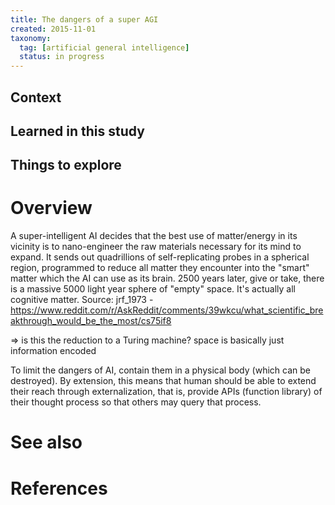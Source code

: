 ```yaml
---
title: The dangers of a super AGI
created: 2015-11-01
taxonomy:
  tag: [artificial general intelligence]
  status: in progress
---
```


## Context

## Learned in this study

## Things to explore

# Overview
A super-intelligent AI decides that the best use of matter/energy in its vicinity is to nano-engineer the raw materials necessary for its mind to expand. It sends out quadrillions of self-replicating probes in a spherical region, programmed to reduce all matter they encounter into the "smart" matter which the AI can use as its brain. 2500 years later, give or take, there is a massive 5000 light year sphere of "empty" space. It's actually all cognitive matter.
Source: jrf_1973 - https://www.reddit.com/r/AskReddit/comments/39wkcu/what_scientific_breakthrough_would_be_the_most/cs75if8

=> is this the reduction to a Turing machine? space is basically just information encoded

To limit the dangers of AI, contain them in a physical body (which can be destroyed).
By extension, this means that human should be able to extend their reach through externalization, that is, provide APIs (function library) of their thought process so that others may query that process.

# See also

# References
